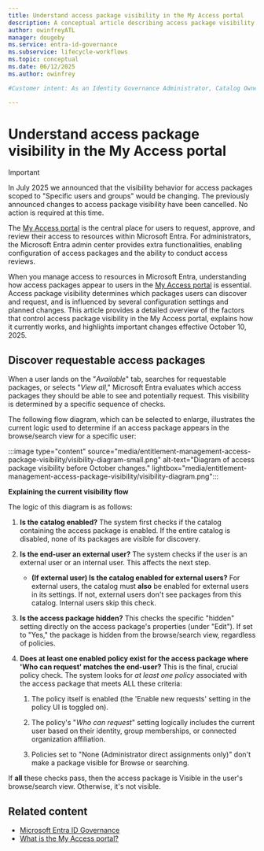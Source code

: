 ```yaml
---
title: Understand access package visibility in the My Access portal
description: A conceptual article describing access package visibility in the My Access portal.
author: owinfreyATL
manager: dougeby
ms.service: entra-id-governance
ms.subservice: lifecycle-workflows
ms.topic: conceptual
ms.date: 06/12/2025
ms.author: owinfrey

#Customer intent: As an Identity Governance Administrator, Catalog Owner, or Access Package Manager, I want detailed information about which, and why, access packages are visible to users when discovering packages in the My Access portal.

---
```


# Understand access package visibility in the My Access portal

> [!IMPORTANT]
> In July 2025 we announced that the visibility behavior for access packages scoped to "Specific users and groups" would be changing. The previously announced changes to access package visibility have been cancelled. No action is required at this time.

The [My Access portal](https://myaccess.microsoft.com) is the central place for users to request, approve, and review their access to resources within Microsoft Entra. For administrators, the Microsoft Entra admin center provides extra functionalities, enabling configuration of access packages and the ability to conduct access reviews.

When you manage access to resources in Microsoft Entra, understanding how access packages appear to users in the [My Access portal](https://myaccess.microsoft.com) is essential. Access package visibility determines which packages users can discover and request, and is influenced by several configuration settings and planned changes. This article provides a detailed overview of the factors that control access package visibility in the My Access portal, explains how it currently works, and highlights important changes effective October 10, 2025. 

## Discover requestable access packages

When a user lands on the "*Available*" tab, searches for requestable packages, or selects "*View all*," Microsoft Entra evaluates which access packages they should be able to see and potentially request. This visibility is determined by a specific sequence of checks.

The following flow diagram, which can be selected to enlarge, illustrates the current logic used to determine if an access package appears in the browse/search view for a specific user:

:::image type="content" source="media/entitlement-management-access-package-visibility/visibility-diagram-small.png" alt-text="Diagram of access package visibility before October changes." lightbox="media/entitlement-management-access-package-visibility/visibility-diagram.png":::

**Explaining the current visibility flow**

The logic of this diagram is as follows:

1.  **Is the catalog enabled?** The system first checks if the catalog containing the access package is enabled. If the entire catalog is disabled, none of its packages are visible for discovery.

1.  **Is the end-user an external user?** The system checks if the user is an external user or an internal user. This affects the next step.

    - **(If external user) Is the catalog enabled for external users?** For external users, the catalog must **also** be enabled for external users in its settings. If not, external users don't see packages from this catalog. Internal users skip this check.

1.  **Is the access package hidden?** This checks the specific "hidden" setting directly on the access package's properties (under "Edit"). If set to "Yes," the package is hidden from the browse/search view, regardless of policies.

1.  **Does at least one enabled policy exist for the access package where 'Who can request' matches the end-user?** This is the final, crucial policy check. The system looks for *at least one policy* associated with the access package that meets ALL these criteria:
    1.  The policy itself is enabled (the 'Enable new requests' setting in the policy UI is toggled on).

    1.  The policy's "*Who can request*" setting logically includes the current user based on their identity, group memberships, or connected organization affiliation.

    1.  Policies set to "None (Administrator direct assignments only)" don't make a package visible for Browse or searching.

If **all** these checks pass, then the access package is Visible in the user's browse/search view. Otherwise, it's not visible.

## Related content

- [Microsoft Entra ID Governance](identity-governance-overview.md)
- [What is the My Access portal?](my-access-portal-overview.md)

